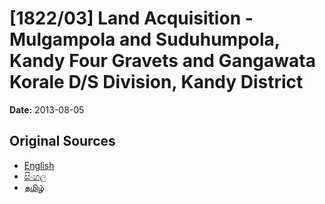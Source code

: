 # [1822/03] Land Acquisition - Mulgampola and Suduhumpola, Kandy Four Gravets and Gangawata Korale D/S Division, Kandy District

**Date:** 2013-08-05

## Original Sources

- [English](https://documents.gov.lk/view/extra-gazettes/2013/8/1822-03_E.pdf)
- [සිංහල](https://documents.gov.lk/view/extra-gazettes/2013/8/1822-03_S.pdf)
- [தமிழ்](https://documents.gov.lk/view/extra-gazettes/2013/8/1822-03_T.pdf)
